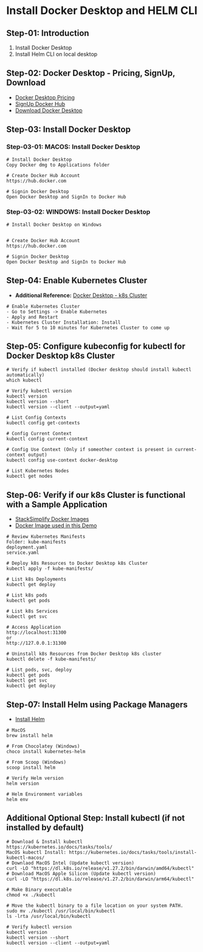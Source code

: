 # Install Docker Desktop and HELM CLI

## Step-01: Introduction
1. Install Docker Desktop
2. Install Helm CLI on local desktop

## Step-02: Docker Desktop - Pricing, SignUp, Download
- [Docker Desktop Pricing](https://www.docker.com/pricing/)
- [SignUp Docker Hub](https://hub.docker.com/)
- [Download Docker Desktop](https://www.docker.com/products/docker-desktop/)

## Step-03: Install Docker Desktop 
### Step-03-01: MACOS: Install Docker Desktop 
```t
# Install Docker Desktop
Copy Docker dmg to Applications folder

# Create Docker Hub Account
https://hub.docker.com

# Signin Docker Desktop 
Open Docker Desktop and SignIn to Docker Hub
```
### Step-03-02: WINDOWS: Install Docker Desktop 
```t
# Install Docker Desktop on Windows


# Create Docker Hub Account
https://hub.docker.com

# Signin Docker Desktop 
Open Docker Desktop and SignIn to Docker Hub
```

## Step-04: Enable Kubernetes Cluster
- **Additional Reference:** [Docker Desktop - k8s Cluster](https://docs.docker.com/desktop/kubernetes/)
```t
# Enable Kubernetes Cluster
- Go to Settings -> Enable Kubernetes
- Apply and Restart
- Kubernetes Cluster Installation: Install
- Wait for 5 to 10 minutes for Kubernetes Cluster to come up
```

## Step-05: Configure kubeconfig for kubectl for Docker Desktop k8s Cluster
```t
# Verify if kubectl installed (Docker desktop should install kubectl automatically)
which kubectl

# Verify kubectl version
kubectl version 
kubectl version --short
kubectl version --client --output=yaml

# List Config Contexts
kubectl config get-contexts

# Config Current Context
kubectl config current-context

# Config Use Context (Only if someother context is present in current-context output)
kubectl config use-context docker-desktop

# List Kubernetes Nodes
kubectl get nodes
```

## Step-06: Verify if our k8s Cluster is functional with a Sample Application
- [StackSimplify Docker Images](https://github.com/stacksimplify?tab=packages)
- [Docker Image used in this Demo](https://github.com/users/stacksimplify/packages/container/package/kubenginxhelm)
```t
# Review Kubernetes Manifests
Folder: kube-manifests
deployment.yaml
service.yaml

# Deploy k8s Resources to Docker Desktop k8s Cluster
kubectl apply -f kube-manifests/

# List k8s Deployments
kubectl get deploy

# List k8s pods
kubectl get pods

# List k8s Services
kubectl get svc

# Access Application
http://localhost:31300
or
http://127.0.0.1:31300

# Uninstall k8s Resources from Docker Desktop k8s cluster
kubectl delete -f kube-manifests/

# List pods, svc, deploy
kubectl get pods
kubectl get svc
kubectl get deploy
```


## Step-07: Install Helm using Package Managers
- [Install Helm](https://helm.sh/docs/intro/install/)
```t
# MacOS
brew install helm

# From Chocolatey (Windows)
choco install kubernetes-helm

# From Scoop (Windows)
scoop install helm

# Verify Helm version
helm version

# Helm Environment variables
helm env
```


## Additional Optional Step: Install kubectl (if not installed by default)
```t
# Download & Install kubectl
https://kubernetes.io/docs/tasks/tools/
MacOS kubectl Install: https://kubernetes.io/docs/tasks/tools/install-kubectl-macos/
# Downlaod MacOS Intel (Update kubectl version)
curl -LO "https://dl.k8s.io/release/v1.27.2/bin/darwin/amd64/kubectl"
# Download MacOS Apple Silicon (Update kubectl version)
curl -LO "https://dl.k8s.io/release/v1.27.2/bin/darwin/arm64/kubectl"

# Make Binary executable
chmod +x ./kubectl

# Move the kubectl binary to a file location on your system PATH.
sudo mv ./kubectl /usr/local/bin/kubectl
ls -lrta /usr/local/bin/kubectl

# Verify kubectl version
kubectl version 
kubectl version --short
kubectl version --client --output=yaml
```